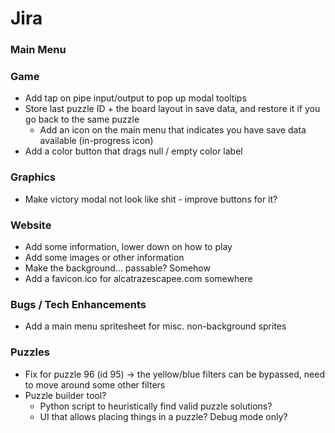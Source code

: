 # Jira

### Main Menu

### Game

- Add tap on pipe input/output to pop up modal tooltips
- Store last puzzle ID + the board layout in save data, and restore it if you go back to the same puzzle
    - Add an icon on the main menu that indicates you have save data available (in-progress icon)
- Add a color button that drags null / empty color label

### Graphics

- Make victory modal not look like shit - improve buttons for it?

### Website

- Add some information, lower down on how to play
- Add some images or other information
- Make the background... passable? Somehow
- Add a favicon.ico for alcatrazescapee.com somewhere

### Bugs / Tech Enhancements

- Add a main menu spritesheet for misc. non-background sprites


### Puzzles

- Fix for puzzle 96 (id 95) -> the yellow/blue filters can be bypassed, need to move around some other filters
- Puzzle builder tool?
    - Python script to heuristically find valid puzzle solutions?
    - UI that allows placing things in a puzzle? Debug mode only?